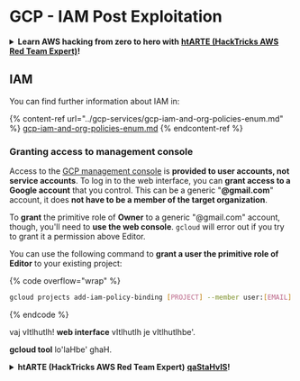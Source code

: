 # GCP - IAM Post Exploitation

<details>

<summary><strong>Learn AWS hacking from zero to hero with</strong> <a href="https://training.hacktricks.xyz/courses/arte"><strong>htARTE (HackTricks AWS Red Team Expert)</strong></a><strong>!</strong></summary>

Other ways to support HackTricks:

* If you want to see your **company advertised in HackTricks** or **download HackTricks in PDF** Check the [**SUBSCRIPTION PLANS**](https://github.com/sponsors/carlospolop)!
* Get the [**official PEASS & HackTricks swag**](https://peass.creator-spring.com)
* Discover [**The PEASS Family**](https://opensea.io/collection/the-peass-family), our collection of exclusive [**NFTs**](https://opensea.io/collection/the-peass-family)
* **Join the** 💬 [**Discord group**](https://discord.gg/hRep4RUj7f) or the [**telegram group**](https://t.me/peass) or **follow** us on **Twitter** 🐦 [**@hacktricks_live**](https://twitter.com/hacktricks_live)**.**
* **Share your hacking tricks by submitting PRs to the** [**HackTricks**](https://github.com/carlospolop/hacktricks) and [**HackTricks Cloud**](https://github.com/carlospolop/hacktricks-cloud) github repos.

</details>

## IAM <a href="#service-account-impersonation" id="service-account-impersonation"></a>

You can find further information about IAM in:

{% content-ref url="../gcp-services/gcp-iam-and-org-policies-enum.md" %}
[gcp-iam-and-org-policies-enum.md](../gcp-services/gcp-iam-and-org-policies-enum.md)
{% endcontent-ref %}

### Granting access to management console <a href="#granting-access-to-management-console" id="granting-access-to-management-console"></a>

Access to the [GCP management console](https://console.cloud.google.com) is **provided to user accounts, not service accounts**. To log in to the web interface, you can **grant access to a Google account** that you control. This can be a generic "**@gmail.com**" account, it does **not have to be a member of the target organization**.

To **grant** the primitive role of **Owner** to a generic "@gmail.com" account, though, you'll need to **use the web console**. `gcloud` will error out if you try to grant it a permission above Editor.

You can use the following command to **grant a user the primitive role of Editor** to your existing project:

{% code overflow="wrap" %}
```bash
gcloud projects add-iam-policy-binding [PROJECT] --member user:[EMAIL] --role roles/editor
```
{% endcode %}

vaj vItlhutlh! **web interface** vItlhutlh je vItlhutlhbe'.

**gcloud tool** lo'laHbe' ghaH.

<details>

<summary><strong>htARTE (HackTricks AWS Red Team Expert)</strong> <a href="https://training.hacktricks.xyz/courses/arte"><strong>qaStaHvIS</strong></a><strong>!</strong></summary>

HackTricks vItlhutlh vItlhutlhbe' vItlhutlhbe' **SUBSCRIPTION PLANS** [**ghItlh**](https://github.com/sponsors/carlospolop) **ghItlh** **company** **advertised** **want** **PDF** **download** **want**.

[**official PEASS & HackTricks swag**](https://peass.creator-spring.com) vItlhutlh vItlhutlhbe'.

[**The PEASS Family**](https://opensea.io/collection/the-peass-family) vItlhutlh vItlhutlhbe' [**NFTs**](https://opensea.io/collection/the-peass-family) vItlhutlh vItlhutlhbe'.

**Join the** 💬 [**Discord group**](https://discord.gg/hRep4RUj7f) **telegram group** [**tIq**](https://t.me/peass) **follow** **Twitter** 🐦 [**@hacktricks_live**](https://twitter.com/hacktricks_live)**.**

**Share your hacking tricks by submitting PRs to the** [**HackTricks**](https://github.com/carlospolop/hacktricks) **HackTricks Cloud** [**github repos**](https://github.com/carlospolop/hacktricks-cloud).

</details>
